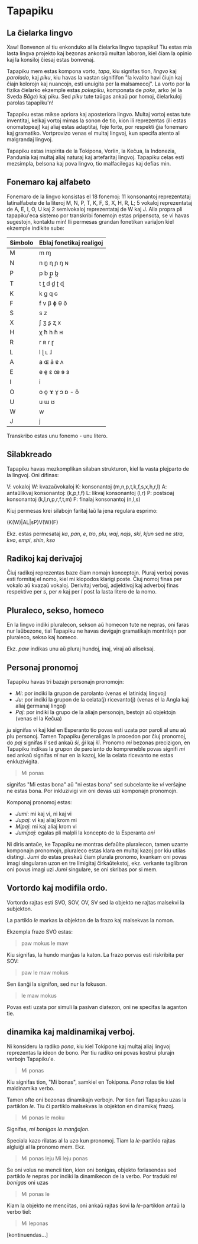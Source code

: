 # Tapapiku
## La ĉielarka lingvo

Xaw! Bonvenon al tiu enkonduko al la ĉielarka lingvo tapapiku! Tiu estas mia lasta lingva projekto kaj bezonas ankoraŭ multan laboron, kiel ĉiam la opinio kaj la konsiloj ĉiesaj estas bonvenaj.

Tapapiku mem estas kompona vorto, *tapa*, kiu signifas tion, *lingvo* kaj *parolado*, kaj *piku*, kiu havas la vastan signififon "la kvalito havi ĉiujn kaj ĉiajn kolorojn kaj nuancojn, esti unuigita per la malsamecoj". La vorto por la fizika ĉielarko ekzemple estas *pokepiku*, komponata de *poke*, arko (el la Sveda *Båge*) kaj piku. Sed *piku* tute taŭgas ankaŭ por homoj, ĉielarkuloj parolas tapapiku'n!

Tapapiku estas mikse apriora kaj aposteriora lingvo. Multaj vortoj estas tute inventitaj, kelkaj vortoj mimas la sonon de tio, kion ili reprezentas (ili estas onomatopeaj) kaj aliaj estas adaptitaj, foje forte, por respekti ĝia fonemaro kaj gramatiko. Vortprovizo venas el multaj lingvoj, kun specifa atento al malgrandaj lingvoj. 

Tapapiku estas inspirita de la Tokipona, Vorlin, la Keĉua, la Indonezia, Pandunia kaj multaj aliaj naturaj kaj artefaritaj lingvoj. Tapapiku celas esti mezsimpla, belsona kaj pova lingvo, tio malfacilegas kaj defias min.

## Fonemaro kaj alfabeto

Fonemaro de la lingvo konsistas el 18 fonemoj: 11 konsonantoj reprezentataj latinalfabete de la literoj M, N, P, T, K, F, S, X, H, R, L; 5 vokaloj reprezentataj de A, E, I, O, U kaj 2 semivokaloj reprezentataj de W kaj J. Alia propra pli tapapiku'eca sistemo por transkribi fonemojn estas pripensota, se vi havas sugestojn, kontaktu min!
Ili permesas grandan fonetikan variaĵon kiel ekzemple indikite sube:

| Simbolo | Eblaj fonetikaj realigoj |
|------------|-------------------------------|
M | m ɱ
N | n n̪ ɳ ɲ ŋ ɴ
P | p b p̪ b̪
T | t t̪ d d̪ ʈ ɖ
K | k g q ɢ
F | f v β ɸ θ ð
S | s z
X | ʃ ʒ ʂ ʐ x
H | χ ħ h ɦ ʜ
R | r ʀ ɾ ɽ
L | l ɭ ʟ ɺ
A | a ɶ ä ɐ ʌ
E | e e̞ ɛ œ ɘ ɜ
I | i   
O | o o̞ ɤ ɤ̞ ɔ ɒ - ö
U | u ɯ ʊ
W | w
J | j

Transkribo estas unu fonemo - unu litero.

## Silabkreado

Tapapiku havas mezkomplikan silaban strukturon, kiel la vasta plejparto de la lingvoj. Oni difinas:

V: vokaloj
W: kvazaŭvokaloj
K: konsonantoj (m,n,p,t,k,f,s,x,h,r,l)
A: antaŭlikvaj konsonantoj: (k,p,t,f)
L: likvaj konsonantoj (l,r)
P: postsoaj konsonantoj (k,l,n,p,r,f,t,m)
F: finalaj konsonantoj (n,l,s)

Kiuj permesas krei silabojn faritaj laŭ la jena regulara esprimo:

(K(W)|AL|sP)V(W)(F)

Ekz. estas permesataj *ka*, *pan*, *e*, *tro*, *plu*, *waj*, *najs*, *ski*, *kjun* sed ne *stra*, *kvo*, *empi*, *shin*, *kso*


## Radikoj kaj derivaĵoj

Ĉiuj radikoj reprezentas baze ĉiam nomajn konceptojn. Pluraj verboj povas esti formitaj el nomo, kiel mi klopodos klarigi poste. Ĉiuj nomoj finas per vokalo aŭ kvazaŭ vokaloj. Derivitaj verboj, adjektivoj kaj adverboj finas respektive per *s*, per *n* kaj per *l* post la lasta litero de la nomo.

## Pluraleco, sekso, homeco

En la lingvo indiki pluralecon, sekson aŭ homecon tute ne nepras, oni faras nur laŭbezone, tial Tapapiku ne havas devigajn gramatikajn montrilojn por pluraleco, sekso kaj homeco.

Ekz. *paw* indikas unu aŭ pluraj hundoj, inaj, viraj aŭ aliseksaj. 

## Personaj pronomoj 

Tapapiku havas tri bazajn personajn pronomojn:

- *Mi*: por indiki la grupon de parolanto (venas el latinidaj lingvoj)
- *Ju*: por indiki la grupon de la celata(j) ricevanto(j) (venas el la Angla kaj aliaj ĝermanaj lingoj)
- *Paj*: por indiki la grupo de la aliajn personojn, bestojn aŭ objektojn (venas el la Keĉua)

*ju* signifas *vi* kaj kiel en Esperanto tio povas esti uzata por paroli al unu aŭ plu personoj. Tamen Tapapiku ĝeneraligas la procedon por ĉiuj pronomoj, do *paj* signifas *li* sed ankaŭ *ŝi*, *ĝi* kaj *ili*. Pronomo *mi* bezonas precizigon, en Tapapiku indikas la grupon de parolanto do kompreneble povas signifi *mi* sed ankaŭ signifas *ni* nur en la kazoj, kie la celata ricevanto ne estas enkluzivigita.

> Mi ponas 

signifas "Mi estas bona" aŭ "ni estas bona" sed subcelante ke *vi* verŝajne ne estas bona. Por inkluzivigi vin oni devas uzi komponajn pronomojn.

Komponaj pronomoj estas:

- *Jumi*: mi kaj vi, ni kaj vi
- *Jupaj*: vi kaj aliaj krom mi
- *Mipaj*: mi kaj aliaj krom vi
- *Jumipaj*: egalas pli malpli la koncepto de la Esperanta *oni*

Ni diris antaŭe, ke Tapapiku ne montras defaŭlte pluralecon, tamen uzante komponajn pronomojn, pluraleco estas klara en multaj kazoj por kiu utilas distingi. *Jumi* do estas preskaŭ ĉiam plurala pronomo, kvankam oni povas imagi singularan uzon en tre limigitaj ĉirkaŭtekstoj, ekz. verkante taglibron oni povus imagi uzi *Jumi* singulare, se oni skribas por si mem.     


## Vortordo kaj modifila ordo.

Vortordo rajtas esti SVO, SOV, OV, SV sed la objekto ne rajtas malsekvi la subjekton. 

La partiklo *le* markas la objekton de la frazo kaj malsekvas la nomon.

Ekzempla frazo SVO estas:

> paw mokus le maw

Kiu signifas, la hundo manĝas la katon.
La frazo porvas esti riskribita per SOV:

> paw le maw mokus

Sen ŝanĝi la signifon, sed nur la fokuson.

> le maw mokus

Povas esti uzata por simuli la pasivan diatezon, oni ne specifas la aganton tie.

## dinamika kaj maldinamikaj verboj.

Ni konsideru la radiko *pona*, kiu kiel Tokipone kaj multaj aliaj lingvoj reprezentas la ideon de bono.
Per tiu radiko oni povas kostrui plurajn verbojn Tapapiku'e.

> Mi ponas

Kiu signifas tion, "Mi bonas", samkiel en Tokipona. *Pona* rolas tie kiel maldinamika verbo. 

Tamen ofte oni bezonas dinamikajn verbojn. Por tion fari Tapapiku uzas la partiklon *le*. Tiu ĉi partiklo malsekvas la objekton en dinamikaj frazoj.

> Mi ponas le moku

Signifas, *mi bonigas la manĝaĵon*. 

Speciala kazo rilatas al la uzo kun pronomoj. Tiam la *le*-partiklo rajtas algluiĝi al la pronomo mem. Ekz.

> Mi ponas leju
> Mi leju ponas

Se oni volus ne mencii tion, kion oni bonigas, objekto forlasendas sed partiklo *le* nepras por indiki la dinamikecon de la verbo. Por traduki *mi bonigas* oni uzas

> Mi ponas le

Kiam la objekto ne menciitas, oni ankaŭ rajtas ŝovi la *le*-partiklon antaŭ la verbo tiel:

> Mi leponas

[kontinuendas...]








 
